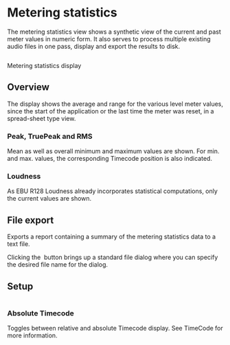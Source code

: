 # Metering statistics
The metering statistics view shows a synthetic view of the current and past meter values in numeric form.
It also serves to process multiple existing audio files in one pass, display and export the results to disk.

<image name="MeteringStats2"
filename="C:\Sources\Flux\FluxtAnalyzer\Software\FluxTAnalyzer\Documents\graphics\New Screenshots\added2\MeteringStats2.png"></image>

<link type="document" target="Metering">Metering</link>
statistics display

## Overview
The display shows the average and range for the various level meter values, since the start of
the application or the last time the meter was reset, in a spread-sheet type view.


### Peak, TruePeak and RMS
Mean as well as overall minimum and maximum values are
shown. For min. and max. values, the corresponding Timecode position is also indicated.


### Loudness
As EBU R128 <link type="document" target="Loudness">Loudness</link> already
incorporates statistical computations, only the current values are shown.

## File export
Exports a report containing a summary of the metering statistics data to a text file.

Clicking the <image name="Export"
filename="C:\Sources\Flux\FluxtAnalyzer\Software\FluxTAnalyzer\RES\Export.png"></image> button
brings up a standard file dialog where you can specify the desired file name for the dialog.

## Setup
<image name="MeteringStatSetup"
filename="C:\Sources\Flux\FluxtAnalyzer\Software\FluxTAnalyzer\Documents\graphics\Cropped\MeteringStats\MeteringStatSetup.png"></image>

### Absolute Timecode

Toggles between relative and absolute Timecode display. See <link type="document" target="TimeCode">
TimeCode </link> for more information.




